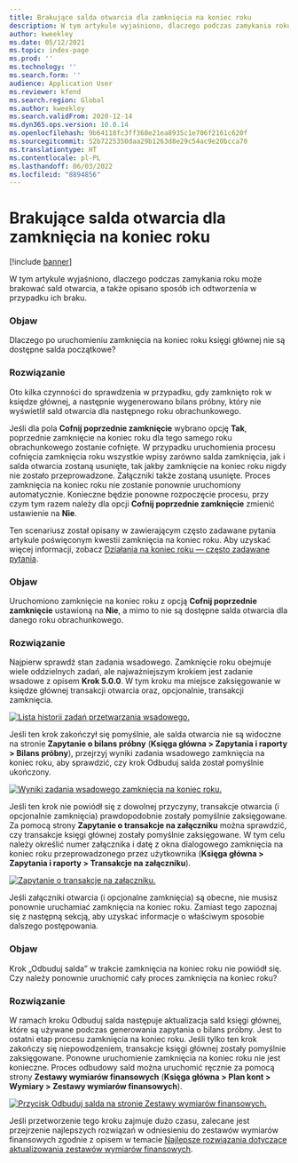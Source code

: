 ```yaml
---
title: Brakujące salda otwarcia dla zamknięcia na koniec roku
description: W tym artykule wyjaśniono, dlaczego podczas zamykania roku może brakować sald otwarcia, a także opisano sposób ich odtworzenia w przypadku ich braku.
author: kweekley
ms.date: 05/12/2021
ms.topic: index-page
ms.prod: ''
ms.technology: ''
ms.search.form: ''
audience: Application User
ms.reviewer: kfend
ms.search.region: Global
ms.author: kweekley
ms.search.validFrom: 2020-12-14
ms.dyn365.ops.version: 10.0.14
ms.openlocfilehash: 9b64118fc3ff368e21ea8935c1e706f2161c620f
ms.sourcegitcommit: 52b7225350daa29b1263d8e29c54ac9e20bcca70
ms.translationtype: HT
ms.contentlocale: pl-PL
ms.lasthandoff: 06/03/2022
ms.locfileid: "8894856"
---
```

# <a name="year-end-close-missing-opening-balances"></a>Brakujące salda otwarcia dla zamknięcia na koniec roku

[!include [banner](../includes/banner.md)]

W tym artykule wyjaśniono, dlaczego podczas zamykania roku może brakować sald otwarcia, a także opisano sposób ich odtworzenia w przypadku ich braku.

### <a name="symptom"></a>Objaw

Dlaczego po uruchomieniu zamknięcia na koniec roku księgi głównej nie są dostępne salda początkowe? 

### <a name="resolution"></a>Rozwiązanie

Oto kilka czynności do sprawdzenia w przypadku, gdy zamknięto rok w księdze głównej, a następnie wygenerowano bilans próbny, który nie wyświetlił sald otwarcia dla następnego roku obrachunkowego.

Jeśli dla pola **Cofnij poprzednie zamknięcie** wybrano opcję **Tak**, poprzednie zamknięcie na koniec roku dla tego samego roku obrachunkowego zostanie cofnięte. W przypadku uruchomienia procesu cofnięcia zamknięcia roku wszystkie wpisy zarówno salda zamknięcia, jak i salda otwarcia zostaną usunięte, tak jakby zamknięcie na koniec roku nigdy nie zostało przeprowadzone. Załączniki także zostaną usunięte. Proces zamknięcia na koniec roku nie zostanie ponownie uruchomiony automatycznie. Konieczne będzie ponowne rozpoczęcie procesu, przy czym tym razem należy dla opcji **Cofnij poprzednie zamknięcie** zmienić ustawienie na **Nie**.

Ten scenariusz został opisany w zawierającym często zadawane pytania artykule poświęconym kwestii zamknięcia na koniec roku. Aby uzyskać więcej informacji, zobacz [Działania na koniec roku — często zadawane pytania](faq-year-end-activities.md).

### <a name="symptom"></a>Objaw

Uruchomiono zamknięcie na koniec roku z opcją **Cofnij poprzednie zamknięcie** ustawioną na **Nie**, a mimo to nie są dostępne salda otwarcia dla danego roku obrachunkowego.

### <a name="resolution"></a>Rozwiązanie

Najpierw sprawdź stan zadania wsadowego. Zamknięcie roku obejmuje wiele oddzielnych zadań, ale najważniejszym krokiem jest zadanie wsadowe z opisem **Krok 5.0.0**. W tym kroku ma miejsce zaksięgowanie w księdze głównej transakcji otwarcia oraz, opcjonalnie, transakcji zamknięcia. 

[![Lista historii zadań przetwarzania wsadowego.](./media/yec-mssng-open-blnces-01.png)](./media/yec-mssng-open-blnces-01.png)

Jeśli ten krok zakończył się pomyślnie, ale salda otwarcia nie są widoczne na stronie **Zapytanie o bilans próbny** (**Księga główna > Zapytania i raporty > Bilans próbny**), przejrzyj wyniki zadania wsadowego zamknięcia na koniec roku, aby sprawdzić, czy krok Odbuduj salda został pomyślnie ukończony.

[![Wyniki zadania wsadowego zamknięcia na koniec roku.](./media/yec-mssng-open-blnces-02.png)](./media/yec-mssng-open-blnces-02.png)

Jeśli ten krok nie powiódł się z dowolnej przyczyny, transakcje otwarcia (i opcjonalnie zamknięcia) prawdopodobnie zostały pomyślnie zaksięgowane. Za pomocą strony **Zapytanie o transakcje na załączniku** można sprawdzić, czy transakcje księgi głównej zostały pomyślnie zaksięgowane. W tym celu należy określić numer załącznika i datę z okna dialogowego zamknięcia na koniec roku przeprowadzonego przez użytkownika (**Księga główna > Zapytania i raporty > Transakcje na załączniku**).

[![Zapytanie o transakcje na załączniku.](./media/yec-mssng-open-blnces-03.png)](./media/yec-mssng-open-blnces-03.png)

Jeśli załączniki otwarcia (i opcjonalne zamknięcia) są obecne, nie musisz ponownie uruchamiać zamknięcia na koniec roku. Zamiast tego zapoznaj się z następną sekcją, aby uzyskać informacje o właściwym sposobie dalszego postępowania.

### <a name="symptom"></a>Objaw

Krok „Odbuduj salda” w trakcie zamknięcia na koniec roku nie powiódł się. Czy należy ponownie uruchomić cały proces zamknięcia na koniec roku?

### <a name="resolution"></a>Rozwiązanie

W ramach kroku Odbuduj salda następuje aktualizacja sald księgi głównej, które są używane podczas generowania zapytania o bilans próbny.  Jest to ostatni etap procesu zamknięcia na koniec roku.  Jeśli tylko ten krok zakończy się niepowodzeniem, transakcje księgi głównej zostały pomyślnie zaksięgowane.  Ponowne uruchomienie zamknięcia na koniec roku nie jest konieczne. Proces odbudowy sald można uruchomić ręcznie za pomocą strony **Zestawy wymiarów finansowych** (**Księga główna > Plan kont > Wymiary > Zestawy wymiarów finansowych**).

[![Przycisk Odbuduj salda na stronie Zestawy wymiarów finansowych.](./media/yec-mssng-open-blnces-04.png)](./media/yec-mssng-open-blnces-04.png)

Jeśli przetworzenie tego kroku zajmuje dużo czasu, zalecane jest przejrzenie najlepszych rozwiązań w odniesieniu do zestawów wymiarów finansowych zgodnie z opisem w temacie [Najlepsze rozwiązania dotyczące aktualizowania zestawów wymiarów finansowych](https://community.dynamics.com/365/financeandoperations/b/dynamics-365-finance-blog/posts/best-practices-for-updating-financial-dimension-set-dimension-sets). 

